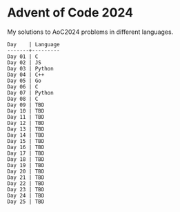 # Advent of Code 2024

My solutions to AoC2024 problems in different languages.

```
Day    | Language
-------+---------
Day 01 | C
Day 02 | JS
Day 03 | Python
Day 04 | C++
Day 05 | Go
Day 06 | C
Day 07 | Python
Day 08 | C
Day 09 | TBD
Day 10 | TBD
Day 11 | TBD
Day 12 | TBD
Day 13 | TBD
Day 14 | TBD
Day 15 | TBD
Day 16 | TBD
Day 17 | TBD
Day 18 | TBD
Day 19 | TBD
Day 20 | TBD
Day 21 | TBD
Day 22 | TBD
Day 23 | TBD
Day 24 | TBD
Day 25 | TBD
```
